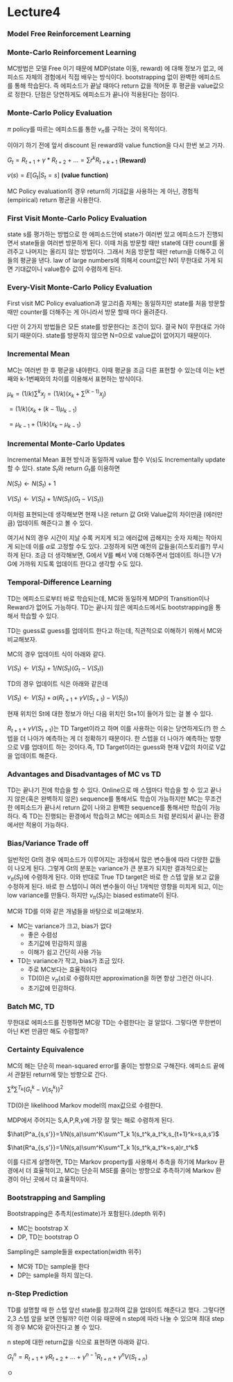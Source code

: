 # Lecture4

### Model Free Reinforcement Learning

### Monte-Carlo Reinforcement Learning

MC방법은 모델 Free 이기 때문에 MDP(state 이동, reward) 에 대해 정보가 없고, 에피소드 자체의 경험에서 직접 배우는 방식이다. bootstrapping 없이 완벽한 에피소드를 통해 학습된다. 즉 에피소드가 끝날 때마다 return 값을 적어둔 후 평균을 value값으로 정한다. 단점은 당연하게도 에피소드가 끝나야 적용된다는 점이다.

### Monte-Carlo Policy Evaluation

$\pi$ policy를 따르는 에피소드를 통한 $v_{\pi}$를 구하는 것이 목적이다. 

이야기 하기 전에 앞서 discount 된 reward와 value function을 다시 한번 보고 가자.

$G_t = R_{t+1}+\gamma*R_{t+2}+...=\sum r^kR_{t+k+1}$ **(Reward)**

$v(s) = E[G_t|S_t=s]$ **(value function)**

MC Policy evaluation의 경우 return의 기대값을 사용하는 게 아닌, 경험적(empirical) return 평균을 사용한다. 

### First Visit Monte-Carlo Policy Evaluation

state s를 평가하는 방법으로 한 에피소드안에 state가 여러번 있고 에피소드가 진행되면서 state들을 여러번 방문하게 된다. 이때 처음 방문할 때만 state에 대한 count를 올려주고 나머지는 올리지 않는 방법이다. 그래서 처음 방문할 때만 return을 더해주고 이들의 평균을 낸다. law of large numbers에 의해서 count값인 N이 무한대로 가게 되면 기대값이니 value함수 값이 수렴하게 된다.

### Every-Visit Monte-Carlo Policy Evaluation

First visit MC Policy evaluation과 알고리즘 자체는 동일하지만 state를 처음 방문할 때만 counter를 더해주는 게 아니라서 방문 할때 마다 올려준다. 

다만 이 2가지 방법들은 모든 state를 방문한다는 조건이 있다. 결국 N이 무한대로 가야되기 때문이다. state를 방문하지 않으면 N=0으로 value값이 없어지기 때문이다.

### Incremental Mean

MC는 여러번 한 후 평균을 내야한다. 이때 평균을 조금 다른 표현할 수 있는데 이는 k번째와 k-1번째와의 차이를 이용해서 표현하는 방식이다. 

$\mu_k=(1/k)\sum^k x_j =(1/k)(x_k+\sum^{(k-1)} x_j)$

$=(1/k)(x_k+(k-1)\mu_{k-1})$

$=\mu_{k-1}+(1/k)(x_k-\mu_{k-1})$

### Incremental Monte-Carlo Updates

Incremental Mean 표현 방식과 동일하게  value 함수 V(s)도 Incrementally update할 수 있다. state $S_t$와 return $G_t$를 이용하면

$N(S_t) \leftarrow N(S_t)+1$

$V(S_t)\leftarrow V(S_t)+1/N(S_t)(G_t-V(S_t))$

이처럼 표현되는데 생각해보면 현재 나온 return 값 Gt와 Value값의 차이만큼 (에러만큼) 업데이트 해준다고 볼 수 있다.

여기서 N의 경우 시간이 지날 수록 커지게 되고 에러값에 곱해지는 숫자 자체는 작아지게 되는데 이를 $\alpha$로 고정할 수도 있다. 고정하게 되면 예전의 값들을(히스토리를?) 무시하게 된다. 조금 더 생각해보면, G에서 V를 빼서 V에 더해주면서 업데이트 하니깐 V가 G에 가까워 지도록 업데이트 한다고 생각할 수도 있다.

### Temporal-Difference Learning

TD는 에피소드로부터 바로 학습되는데, MC와 동일하게 MDP의 Transition이나 Reward가 없어도 가능하다. TD는 끝나지 않은 에피소드에서도 bootstrapping을 통해서 학습할 수 있다. 

 TD는 guess로 guess를 업데이트 한다고 하는데, 직관적으로 이해하기 위해서 MC와 비교해보자.

MC의 경우 업데이트 식이 아래와 같다.

$V(S_t)\leftarrow V(S_t)+1/N(S_t)(G_t-V(S_t))$

TD의 경우 업데이트 식은 아래와 같은데

$V(S_t)\leftarrow V(S_t)+\alpha(R_{t+1}+\gamma V(S_{t+1})-V(S_t))$

현재 위치인 St에 대한 정보가 아닌 다음 위치인 St+1이 들어가 있는 걸 볼 수 있다.

$R_{t+1}+\gamma V(S_{t+1})$는 TD Target이라고 하며 이를 사용하는 이유는 당연하게도(?) 한 스텝을 더 나아가 예측하는 게 더 정확하기 때문이다. 한 스텝을 더 나아가 예측하는 방향으로 V를 업데이트 하는 것이다.즉, TD Target이라는 guess와 현재 V값의 차이로 V값을 업데이트 해준다. 

### Advantages and Disadvantages of MC vs TD

TD는 끝나기 전에 학습을 할 수 있다. Online으로 매 스텝마다 학습을 할 수 있고 끝나지 않은(혹은 완벽하지 않은) sequence를 통해서도 학습이 가능하지만 MC는 무조건 한 에피소드가 끝나서 return 값이 나와고 완벽한 sequence를 통해서만 학습이 가능하다. 즉 TD는 진행되는 환경에서 학습하고 MC는 에피소드 처럼 분리되서 끝나는 환경에서만 적용이 가능하다. 

### Bias/Variance Trade off

일반적인 Gt의 경우 에피소드가 이루어지는 과정에서 많은 변수들에 따라 다양한 값들이 나오게 된다. 그렇게 Gt의 분포는 variance가 큰 분포가 되지만 결과적으로는 $v_{\pi}(S_t)$에 수렴하게 된다. 이와 반대로 True TD target은 바로 한 스텝 앞을 보고 값을 수정하게 된다. 바로 한 스텝이니 여러 변수들이 아닌 1개씩만 영향을 미치게 되고, 이는 low variance를 만들다. 하지만 $v_{\pi}(S_t)$는 biased estimate이 된다. 

MC와 TD를 이와 같은 개념들을 바탕으로 비교해보자.

- MC는 variance가 크고, bias가 없다
    - 좋은 수렴성
    - 초기값에 민감하지 않음
    - 이해가 쉽고 간단히 사용 가능
- TD는 variance가 작고, bias가 조금 있다.
    - 주로 MC보다는 효율적이다
    - TD(0)은 $v_{\pi}(s)$로 수렴하지만 approximation을 하면  항상 그런건 아니다.
    - 초기값에 민감하다.

### Batch MC, TD

무한대로 에피소드를 진행하면 MC랑 TD는 수렴한다는 걸 알았다. 그렇다면 무한번이 아닌 K번 만큼만 해도 수렴할까?

### Certainty Equivalence

MC의 해는 단순히 mean-squared error를 줄이는 방향으로 구해진다. 에피소드 끝에서 관찰된 return에 맞는 방향으로 간다. 

$\sum^k \sum^{T_k}(G^k_t-V(s_t^k))^2$

TD(0)은 likelihood Markov model의 max값으로 수렴한다.

MDP에서 주어지는 S,A,P,R,$\gamma$에 가장 잘 맞는 해로 수렴하게 된다. 

$\hat{P^a_{s,s'}}=1/N(s,a)\sum^K\sum^T_k 1(s_t^k,a_t^k,s_{t+1}^k=s,a,s')$

$\hat{R^a_{s,s'}}=1/N(s,a)\sum^K\sum^T_k 1(s_t^k,a_t^k=s,a)r_t^k$

이를 다르게 설명하면, TD는 Markov property를 사용해서 추측을 하기에 Markov 환경에서 더 효율적이고, MC는 단순히 MSE를 줄이는 방향으로 추측하기에 Markov 환경이 아닌 곳에서 더 효율적이다. 

### Bootstrapping and Sampling

Bootstrapping은 추측치(estimate)가 포함된다.(depth 위주)

- MC는 bootstrap X
- DP, TD는 bootstrap O

Sampling은 sample들을 expectation(width 위주)

- MC와 TD는 sample을 한다
- DP는 sample을 하지 않는다.

### n-Step Prediction

TD를 설명할 때 한 스텝 앞선 state를 참고하여 값을 업데이트 해준다고 했다. 그렇다면 2,3 스텝 앞을 보면 안될까? 이런 이유 때문에 n step에 따라 나눌 수 있으며 최대 step의 경우 MC와 같아진다고 볼 수 있다.

n step에 대한 return값을 식으로 표현하면 아래와 같다.

$G^{n}_t=R_{t+1}+\gamma R_{t+2}+...+\gamma^{n-1}R_{t+n}+\gamma^{n}V(S_{t+n})$

ㅇ